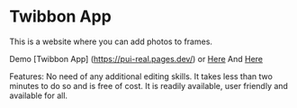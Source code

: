 # Twibbon App

This is a website where you can add photos to frames.

Demo [Twibbon App] (https://pui-real.pages.dev/) or [Here](https://twibbons.vercel.app/) And [Here](https://sksdluh.github.io/twibbond/)

Features: No need of any additional editing skills. It takes less than two minutes to do so and is free of cost. It is readily available, user friendly and available for all.

